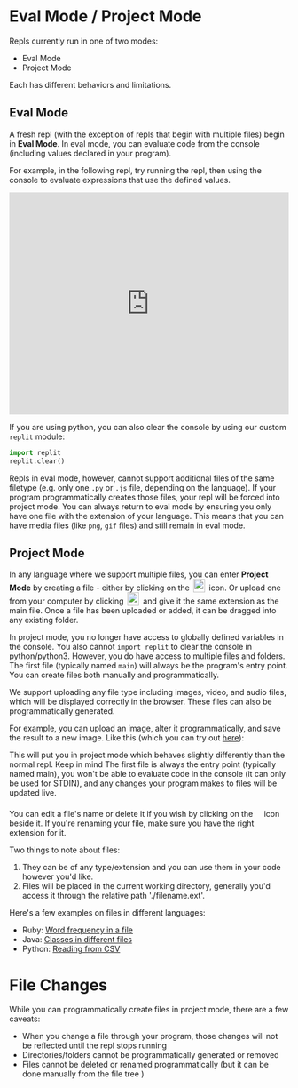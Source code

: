 # Eval Mode / Project Mode

Repls currently run in one of two modes:
* Eval Mode
* Project Mode

Each has different behaviors and limitations.

## Eval Mode

A fresh repl (with the exception of repls that begin with multiple files) begin
in **Eval Mode**.  In eval mode, you can evaluate code from the console (including
values declared in your program).

For example, in the following repl, try running the repl, then using the console
to evaluate expressions that use the defined values.

<iframe height="400px" width="100%" src="https://repl.it/@timmy_i_chen/replit-docs-eval-mode?lite=true" scrolling="no" frameborder="no" allowtransparency="true" allowfullscreen="true" sandbox="allow-forms allow-pointer-lock allow-popups allow-same-origin allow-scripts allow-modals"></iframe>

If you are using python, you can also clear the console by using our custom
`replit` module:

```python
import replit
replit.clear()
```

Repls in eval mode, however, cannot support additional files of the same filetype
(e.g. only one `.py` or `.js` file, depending on the language).  If your program
programmatically creates those files, your repl will be forced into project mode.
You can always return to eval mode by ensuring you only have one file with the extension
of your language.  This means that you can have media files (like `png`, `gif` files)
and still remain in eval mode.

## Project Mode

In any language where we support multiple files, you can enter **Project Mode** by
creating a file - either by clicking on the
<img
  src="http://i.imgur.com/psW3k5D.png"
  style="height: 24px; vertical-align:text-bottom; width: 21px; margin: 0 3px; display: inline-block;"
/>
icon. Or upload one from your computer by clicking
<img
  src="https://replit.github.io/media/misc/upload_button.svg"
  style="height: 24px; vertical-align:text-bottom; width: 21px; margin: 0 3px; display: inline-block;"
/> and give it the same extension as the main file.  Once a file has been uploaded or
added, it can be dragged into any existing folder.

In project mode, you no longer have access to globally defined variables in the console.
You also cannot `import replit` to clear the console in python/python3.  However, you do
have access to multiple files and folders.  The first file (typically named `main`) will
always be the program's entry point.  You can create files both manually and programmatically.

We support uploading any file type including images, video, and audio files, which will be
displayed correctly in the browser.  These files can also be programmatically generated.

For example, you can upload an image, alter it
programmatically, and save the result to a new image.
Like this (which you can try out [here](https://repl.it/@masonclayton/rotatify)):

This will put you in project mode which behaves slightly differently than
the normal repl. Keep in mind The first file is always the entry point
(typically named main), you won't be able to evaluate code in the console
(it can only be used for STDIN), and any changes your program makes to files
will be updated live.

You can edit a file's name or delete it if you wish by clicking on the
<img
  src="http://i.imgur.com/Fsg7XB2.png"
  style="height: 24px; vertical-align:text-bottom; width: 6px; margin: 0 3px; display: inline-block;"
/>
icon beside it. If you're renaming your file, make sure you have the right
extension for it.

Two things to note about files:

1. They can be of any type/extension and you can use them in your code however you'd like.
2. Files will be placed in the current working directory, generally you'd access it through
the relative path './filename.ext'.

Here's a few examples on files in different languages:
- Ruby: [Word frequency in a file](https://repl.it/@masonclayton/Word-frequency-in-a-file)
- Java: [Classes in different files](https://repl.it/@masfrost/Classes-in-different-files)
- Python: [Reading from CSV](https://repl.it/@amasad/CSV-Example)

# File Changes

While you can programmatically create files in project mode, there are a few caveats:

- When you change a file through your program, those changes will not be reflected until
the repl stops running
- Directories/folders cannot be programmatically generated or removed
- Files cannot be deleted or renamed programmatically (but it can be done manually from the file tree )
